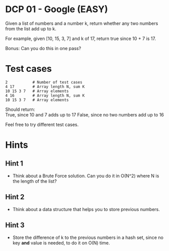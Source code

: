 # DCP 01 - Google (EASY)

Given a list of numbers and a number k, return whether any two numbers from the list add up to k.  

For example, given [10, 15, 3, 7] and k of 17, return true since 10 + 7 is 17.  

Bonus: Can you do this in one pass?  

# Test cases

```
2			# Number of test cases  
4 17		# Array length N, sum K  
10 15 3 7	# Array elements  
4 16		# Array length N, sum K  
10 15 3 7	# Array elements  
```

Should return:  
True, since 10 and 7 adds up to 17
False, since no two numbers add up to 16

Feel free to try different test cases. 

# Hints

## Hint 1
* Think about a Brute Force solution. Can you do it in O(N^2) where N is the length of the list?  

## Hint 2
* Think about a data structure that helps you to store previous numbers.

## Hint 3
* Store the difference of k to the previous numbers in a hash set, since no key **and** value is needed, to do it on O(N) time.